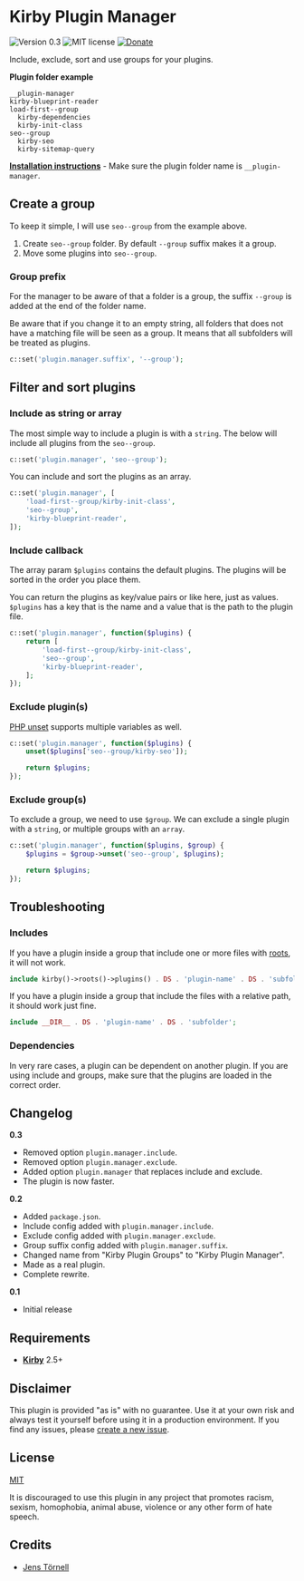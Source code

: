 # Kirby Plugin Manager

![Version 0.3](https://img.shields.io/badge/version-0.3-blue.svg) ![MIT license](https://img.shields.io/badge/license-MIT-green.svg) [![Donate](https://img.shields.io/badge/give-donation-yellow.svg)](https://www.paypal.me/DevoneraAB)

Include, exclude, sort and use groups for your plugins.

**Plugin folder example**

```text
__plugin-manager
kirby-blueprint-reader
load-first--group
  kirby-dependencies
  kirby-init-class
seo--group
  kirby-seo
  kirby-sitemap-query
```

**[Installation instructions](docs/install.md)** - Make sure the plugin folder name is `__plugin-manager`.

## Create a group

To keep it simple, I will use `seo--group` from the example above.

1. Create `seo--group` folder. By default `--group` suffix makes it a group.
1. Move some plugins into `seo--group`.

### Group prefix

For the manager to be aware of that a folder is a group, the suffix `--group` is added at the end of the folder name.

Be aware that if you change it to an empty string, all folders that does not have a matching file will be seen as a group. It means that all subfolders will be treated as plugins.

```php
c::set('plugin.manager.suffix', '--group');
```

## Filter and sort plugins

### Include as string or array

The most simple way to include a plugin is with a `string`. The below will include all plugins from the `seo--group`.

```php
c::set('plugin.manager', 'seo--group');
```

You can include and sort the plugins as an array.

```php
c::set('plugin.manager', [
    'load-first--group/kirby-init-class',
    'seo--group',
    'kirby-blueprint-reader',
]);
```

### Include callback

The array param `$plugins` contains the default plugins. The plugins will be sorted in the order you place them.

You can return the plugins as key/value pairs or like here, just as values. `$plugins` has a key that is the name and a value that is the path to the plugin file.

```php
c::set('plugin.manager', function($plugins) {
    return [
        'load-first--group/kirby-init-class',
        'seo--group',
        'kirby-blueprint-reader',
    ];
});
```

### Exclude plugin(s)

[PHP unset](http://php.net/manual/en/function.unset.php) supports multiple variables as well.

```php
c::set('plugin.manager', function($plugins) {
    unset($plugins['seo--group/kirby-seo']);

    return $plugins;
});
```

### Exclude group(s)

To exclude a group, we need to use `$group`. We can exclude a single plugin with a `string`, or multiple groups with an `array`.

```php
c::set('plugin.manager', function($plugins, $group) {
    $plugins = $group->unset('seo--group', $plugins);

    return $plugins;
});
```

## Troubleshooting

### Includes

If you have a plugin inside a group that include one or more files with [roots](https://getkirby.com/docs/cheatsheet#roots), it will not work.

```php
include kirby()->roots()->plugins() . DS . 'plugin-name' . DS . 'subfolder';
```

If you have a plugin inside a group that include the files with a relative path, it should work just fine.

```php
include __DIR__ . DS . 'plugin-name' . DS . 'subfolder';
```

### Dependencies

In very rare cases, a plugin can be dependent on another plugin. If you are using include and groups, make sure that the plugins are loaded in the correct order.

## Changelog

**0.3**

- Removed option `plugin.manager.include`.
- Removed option `plugin.manager.exclude`.
- Added option `plugin.manager` that replaces include and exclude.
- The plugin is now faster.

**0.2**

- Added `package.json`.
- Include config added with `plugin.manager.include`.
- Exclude config added with `plugin.manager.exclude`.
- Group suffix config added with `plugin.manager.suffix`.
- Changed name from "Kirby Plugin Groups" to "Kirby Plugin Manager".
- Made as a real plugin.
- Complete rewrite.

**0.1**

- Initial release

## Requirements

- [**Kirby**](https://getkirby.com/) 2.5+

## Disclaimer

This plugin is provided "as is" with no guarantee. Use it at your own risk and always test it yourself before using it in a production environment. If you find any issues, please [create a new issue](https://github.com/jenstornell/kirby-plugin-manager/issues/new).

## License

[MIT](https://opensource.org/licenses/MIT)

It is discouraged to use this plugin in any project that promotes racism, sexism, homophobia, animal abuse, violence or any other form of hate speech.

## Credits

- [Jens Törnell](https://github.com/jenstornell)